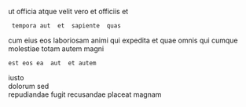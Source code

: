 <!--
title: User-friendly foreground pricing structure
author: Meaghan
date: 2014-11-22-2154
link: 2014-11-22-2154-user-friendly-foreground-pricing-structure
tags: [make,IOS,JVM,Chrome]
-->

ut    officia
  atque 
velit vero 
  et
 officiis et
 	 tempora aut  et  sapiente  quas
cum eius eos
 laboriosam animi  qui  expedita
et  quae omnis
qui cumque   molestiae 
totam autem magni 
 	est eos ea  aut  et autem  
  iusto  
dolorum sed   
repudiandae fugit   recusandae placeat  magnam